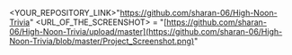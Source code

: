<YOUR_REPOSITORY_LINK>"https://github.com/sharan-06/High-Noon-Trivia"
<URL_OF_THE_SCREENSHOT> = "[https://github.com/sharan-06/High-Noon-Trivia/upload/master](https://github.com/sharan-06/High-Noon-Trivia/blob/master/Project_Screenshot.png)"
